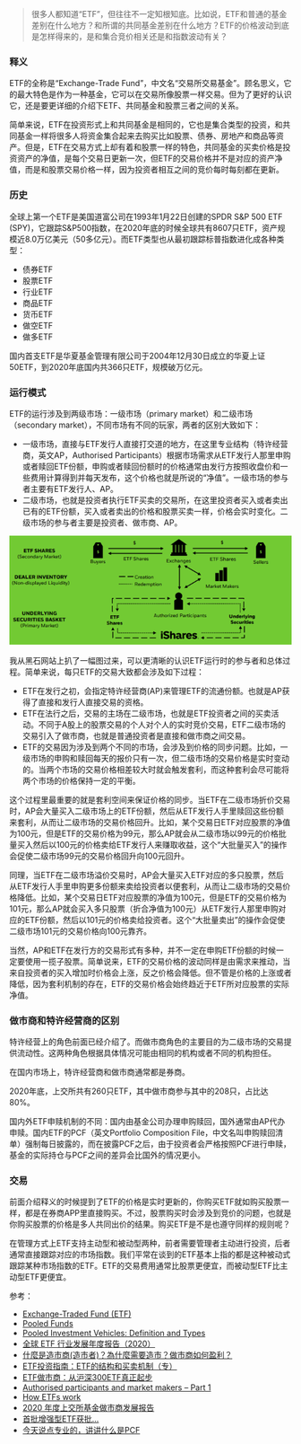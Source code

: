 > 很多人都知道“ETF”，但往往不一定知根知底。比如说，ETF和普通的基金差别在什么地方？和所谓的共同基金差别在什么地方？ETF的价格波动到底是怎样得来的，是和集合竞价相关还是和指数波动有关？


### 释义

ETF的全称是“Exchange-Trade Fund”，中文名“交易所交易基金”。顾名思义，它的最大特色是作为一种基金，它可以在交易所像股票一样交易。但为了更好的认识它，还是要更详细的介绍下ETF、共同基金和股票三者之间的关系。

简单来说，ETF在投资形式上和共同基金是相同的，它也是集合类型的投资，和共同基金一样将很多人将资金集合起来去购买比如股票、债券、房地产和商品等资产。但是，ETF在交易方式上却有着和股票一样的特色，共同基金的买卖价格是投资资产的净值，是每个交易日更新一次，但ETF的交易价格并不是对应的资产净值，而是和股票交易价格一样，因为投资者相互之间的竞价每时每刻都在更新。


### 历史

全球上第一个ETF是美国道富公司在1993年1月22日创建的SPDR S&P 500 ETF (SPY)，它跟踪S&P500指数，在2020年底的时候全球共有8607只ETF，资产规模近8.0万亿美元（50多亿元）。而ETF类型也从最初跟踪标普指数进化成各种类型：

- 债券ETF
- 股票ETF
- 行业ETF
- 商品ETF
- 货币ETF
- 做空ETF
- 做多ETF

国内首支ETF是华夏基金管理有限公司于2004年12月30日成立的华夏上证50ETF，到2020年底国内共366只ETF，规模破万亿元。

### 运行模式

ETF的运行涉及到两级市场：一级市场（primary market）和二级市场（secondary market），不同市场有不同的玩家，两者的区别大致如下：

- 一级市场，直接与ETF发行人直接打交道的地方，在这里专业结构（特许经营商，英文AP，Authorised Participants）根据市场需求从ETF发行人那里申购或者赎回ETF份额，申购或者赎回份额时的价格通常由发行方按照收盘价和一些费用计算得到并每天发布，这个价格也就是所说的“净值”。一级市场的参与者主要有ETF发行人、AP。
- 二级市场，也就是投资者执行ETF买卖的交易所，在这里投资者买入或者卖出已有的ETF份额，买入或者卖出的价格和股票买卖一样，价格会实时变化。二级市场的参与者主要是投资者、做市商、AP。

![](./ap.png)

我从黑石网站上扒了一幅图过来，可以更清晰的认识ETF运行时的参与者和总体过程。简单来说，每只ETF的交易大致都会涉及如下过程：

- ETF在发行之初，会指定特许经营商(AP)来管理ETF的流通份额。也就是AP获得了直接和发行人直接交易的资格。
- ETF在法行之后，交易的主场在二级市场，也就是ETF投资者之间的买卖活动。不同于A股上的股票交易的个人对个人的实时竞价交易，ETF二级市场的交易引入了做市商，也就是普通投资者是直接和做市商之间交易。
- ETF的交易因为涉及到两个不同的市场，会涉及到价格的同步问题。比如，一级市场的申购和赎回每天的报价只有一次，但二级市场的交易价格是实时变动的。当两个市场的交易价格相差较大时就会触发套利，而这种套利会尽可能将两个市场的价格保持一定的平衡。

这个过程里最重要的就是套利空间来保证价格的同步。当ETF在二级市场折价交易时，AP会大量买入二级市场上的ETF份额，然后从ETF发行人手里赎回这些份额来套利，从而让二级市场的交易价格回升。比如，某个交易日ETF对应股票的净值为100元，但是ETF的交易价格为99元，那么AP就会从二级市场以99元的价格批量买入然后以100元的价格卖给ETF发行人来赚取收益，这个“大批量买入”的操作会促使二级市场99元的交易价格回升向100元回升。

同理，当ETF在二级市场溢价交易时，AP会大量买入ETF对应的多只股票，然后从ETF发行人手里申购更多份额来卖给投资者以便套利，从而让二级市场的交易价格降低。比如，某个交易日ETF对应股票的净值为100元，但是ETF的交易价格为101元，那么AP就会买入多只股票（折合净值为100元）从ETF发行人那里申购对应的ETF份额，然后以101元的价格卖给投资者。这个“大批量卖出”的操作会促使二级市场101元的交易价格向100元靠齐。

当然，AP和ETF在发行方的交易形式有多种，并不一定在申购ETF份额的时候一定要使用一揽子股票。简单说来，ETF的交易价格的波动同样是由需求来推动，当来自投资者的买入增加时价格会上涨，反之价格会降低。但不管是价格的上涨或者降低，因为套利机制的存在，ETF的交易价格会始终趋近于ETF所对应股票的实际净值。


### 做市商和特许经营商的区别

特许经营上的角色前面已经介绍了。而做市商角色的主要目的为二级市场的交易提供流动性。这两种角色根据具体情况可能由相同的机构或者不同的机构担任。

在国内市场上，特许经营商和做市商通常都是券商。

2020年底，上交所共有260只ETF，其中做市商参与其中的208只，占比达80%。

国内外ETF申赎机制的不同：国内由基金公司办理申购赎回，国外通常由AP代办申赎。国内ETF的PCF（英文Portfolio Composition File，中文名叫申购赎回清单）强制每日披露的，而在披露PCF之后，由于投资者会严格按照PCF进行申赎，基金的实际持仓与PCF之间的差异会比国外的情况更小。



### 交易

前面介绍释义的时候提到了ETF的价格是实时更新的，你购买ETF就如购买股票一样，都是在券商APP里直接购买。不过，股票购买时会涉及到竞价的问题，也就是你购买股票的价格是多人共同出价的结果。购买ETF是不是也遵守同样的规则呢？

在管理方式上ETF支持主动型和被动型两种，前者需要管理者主动进行投资，后者通常直接跟踪对应的市场指数。我们平常在谈到的ETF基本上指的都是这种被动式跟踪某种市场指数的ETF。ETF的交易费用通常比股票更便宜，而被动型ETF比主动型ETF更便宜。


参考：

- [Exchange-Traded Fund (ETF)](https://www.investopedia.com/terms/e/etf.asp)
- [Pooled Funds](https://www.investopedia.com/terms/p/pooledfunds.asp)
- [Pooled Investment Vehicles: Definition and Types](https://smartasset.com/investing/pooled-investment-vehicle)
- [全球 ETF 行业发展年度报告（2020）](https://www.szse.cn/aboutus/research/research/report/P020210210499227370235.pdf)
- [什麼是造市商(造市者)？為什麼需要造市？做市商如何盈利？](https://rich01.com/what-is-market-maker/)
- [ETF投资指南：ETF的结构和买卖机制（专）](https://zhuanlan.zhihu.com/p/23214834)
- [ETF做市商：从沪深300ETF真正起步](https://www.yicai.com/news/2253683.html)
- [Authorised participants and market makers – Part 1](https://www.blackrock.com/au/intermediaries/ishares/authorized-participants-and-market-makers)
- [How ETFs work](https://www.vanguard.com.hk/documents/etf-how-etfs-work-en.pdf)
- [2020 年度上交所基金做市商发展报告](http://etf.sse.com.cn/fundtrends/a/20210210/346f51d77d2df4e87f2869d94e387a07.pdf)
- [首批增强型ETF获批...](http://finance.ce.cn/jjpd/jjpdgd/202111/16/t20211116_37089015.shtml)
- [今天说点专业的，讲讲什么是PCF](https://xueqiu.com/1006959826/129769213)
